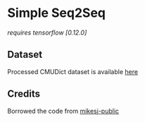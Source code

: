 # Simple Seq2Seq

*requires tensorflow [0.12.0]*

## Dataset

Processed CMUDict dataset is available [here](https://github.com/suriyadeepan/datasets/tree/master/seq2seq/CMUdict)


## Credits

Borrowed the code from [mikesj-public](https://github.com/mikesj-public/rnn_spelling_bee/blob/master/spelling_bee_RNN.ipynb)
